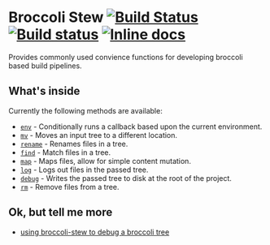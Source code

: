 # Broccoli Stew [![Build Status](https://travis-ci.org/stefanpenner/broccoli-stew.svg)](https://travis-ci.org/stefanpenner/broccoli-stew) [![Build status](https://ci.appveyor.com/api/projects/status/orspre01ru61xiba?svg=true)](https://ci.appveyor.com/project/embercli/broccoli-stew) [![Inline docs](http://inch-ci.org/github/stefanpenner/broccoli-stew.svg?branch=master)](http://inch-ci.org/github/stefanpenner/broccoli-stew)

Provides commonly used convience functions for developing broccoli based build pipelines.

## What's inside

Currently the following methods are available:

- [`env`](https://github.com/stefanpenner/broccoli-stew/blob/master/lib/env.js#L27) - Conditionally runs a callback based upon the current environment.
- [`mv`](https://github.com/stefanpenner/broccoli-stew/blob/master/lib/mv.js#L58) -  Moves an input tree to a different location. 
- [`rename`](https://github.com/stefanpenner/broccoli-stew/blob/master/lib/rename.js#L26) - Renames files in a tree.
- [`find`](https://github.com/stefanpenner/broccoli-stew/blob/master/lib/find.js#L85) - Match files in a tree.
- [`map`](https://github.com/stefanpenner/broccoli-stew/blob/master/lib/map.js#L31) - Maps files, allow for simple content mutation.
- [`log`](https://github.com/stefanpenner/broccoli-stew/blob/master/lib/log.js#L27) - Logs out files in the passed tree.
- [`debug`](https://github.com/stefanpenner/broccoli-stew/blob/master/lib/debug.js#L12) - Writes the passed tree to disk at the root of the project.
- [`rm`](https://github.com/stefanpenner/broccoli-stew/blob/master/lib/rm.js#L40) - Remove files from a tree.


## Ok, but tell me more

* [using broccoli-stew to debug a broccoli tree](http://reefpoints.dockyard.com/2015/02/02/debugging-a-broccoli-tree.html)
